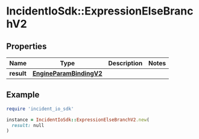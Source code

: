 # IncidentIoSdk::ExpressionElseBranchV2

## Properties

| Name | Type | Description | Notes |
| ---- | ---- | ----------- | ----- |
| **result** | [**EngineParamBindingV2**](EngineParamBindingV2.md) |  |  |

## Example

```ruby
require 'incident_io_sdk'

instance = IncidentIoSdk::ExpressionElseBranchV2.new(
  result: null
)
```

